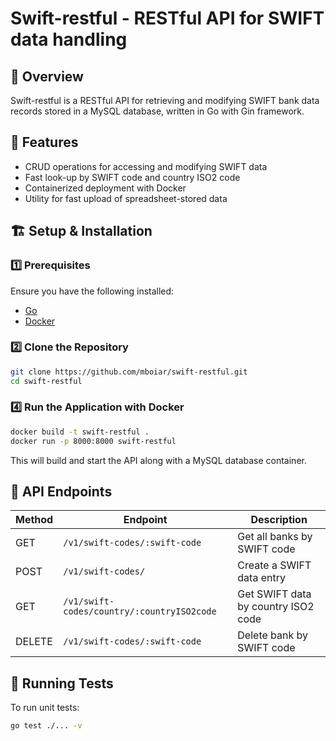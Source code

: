 # Swift-restful - RESTful API for SWIFT data handling

## 📌 Overview
Swift-restful is a RESTful API for retrieving and modifying SWIFT bank data records stored in a MySQL database, written in Go with Gin framework.

## 🚀 Features
- CRUD operations for accessing and modifying SWIFT data
- Fast look-up by SWIFT code and country ISO2 code
- Containerized deployment with Docker
- Utility for fast upload of spreadsheet-stored data

## 🏗️ Setup & Installation

### 1️⃣ Prerequisites
Ensure you have the following installed:
- [Go](https://go.dev/dl/)
- [Docker](https://www.docker.com/get-started)

### 2️⃣ Clone the Repository
```sh
git clone https://github.com/mboiar/swift-restful.git
cd swift-restful
```

### 4️⃣ Run the Application with Docker
```sh
docker build -t swift-restful .
docker run -p 8000:8000 swift-restful
```
This will build and start the API along with a MySQL database container.

## 📡 API Endpoints

| Method | Endpoint                                   | Description                          |
|--------|--------------------------------------------|--------------------------------------|
| GET    | `/v1/swift-codes/:swift-code`              | Get all banks by SWIFT code          |
| POST   | `/v1/swift-codes/`                         | Create a SWIFT data entry            |
| GET    | `/v1/swift-codes/country/:countryISO2code` | Get SWIFT data by country ISO2 code  |
| DELETE | `/v1/swift-codes/:swift-code`              | Delete bank by SWIFT code            |

## 🧪 Running Tests
To run unit tests:
```sh
go test ./... -v
```
